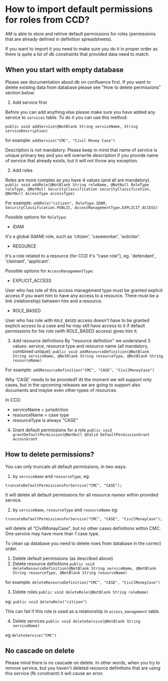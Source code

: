 # How to import default permissions for roles from CCD?

AM is able to store and retrive default permissions for roles (permissions that are already defined in definition spreadsheets).

If you want to import it you need to make sure you do it in proper order as there is quite a lot of db constraints that provided data need to match.

## When you start with empty database

Please see documentation about db on confluence first. 
If you want to delete existing data from database please see "How to delete permissions" section below.

1. Add service first

Before you can add anything else please make sure you have added any service to `services` table. To do it you can use this method:

```public void addService(@NotBlank String serviceName, String serviceDescription)```

for example:
```addService("CMC", "Civil Money Case")```

Description is not mandatory. Please keep in mind that name of service is unique primary key and you will overwrite description if you provide name of service that already exists, but it will not throw any exception.

2. Add roles

Roles are more complex as you have 4 values (and all are mandatory).
```public void addRole(@NotBlank String roleName, @NotNull RoleType roleType, @NotNull SecurityClassification securityClassification, @NotNull AccessType accessType)```

For example:
```addRole("citizen", RoleType.IDAM, SecurityClassification.PUBLIC, AccessManagementType.EXPLICIT_ACCESS)```

Possible options for `RoleType`:
* IDAM

It's a global (IdAM) role, such as 'citizen', 'caseworker', 'solicitor'.

* RESOURCE

It's a role related to a resource (for CCD it's "case role"), eg. 'defendant', 'claimant', 'applicant'.

Possible options for `AccessManagementType`:
* EXPLICIT_ACCESS

User who has role of this access management type must be granted explicit access if you want him to have any access to a resource. There must be a link (relationship) between him and a resource.

* ROLE_BASED

User who has role with `ROLE_BASED` access doesn't have to be granted explicit access to a case and he may still have access to it if default permissions for his role (with ROLE_BASED access) gives him it.

3. Add resource definitions
By "resource definition" we understand 3 values: service, resource type and resource name (all mandatory, combined unique):
```public void addResourceDefinition(@NotBlank String serviceName, @NotBlank String resourceType, @NotBlank String resourceName)```

For example:
```addResourceDefinition("CMC", "CASE", "CivilMoneyCase")```

Why 'CASE' needs to be provided? At the moment we will support only cases, but in the upcoming releases we are going to support also documents and maybe even other types of resources.

In CCD:
- serviceName = jurisdiction
- resourceName = case type
- resourceType is always "CASE"

4. Grant default permissions for a role
```public void grantDefaultPermission(@NotNull @Valid DefaultPermissionGrant accessGrant```

## How to delete permissions?

You can only truncate all default permissions, in two ways:

1. by `serviceName` and `resourceType`, eg:

```truncateDefaultPermissionsForService("CMC", "CASE");```

It will delete all default permissions for all resource names within provided service.

2. by `serviceName`, `resourceType` and `resourceName` eg:

```truncateDefaultPermissionsForService("CMC", "CASE", "CivilMonayCase");```

will delete all "CivilMonayCase", but no other cases definitions within CMC. One service may have more than 1 case type.

To clean up database you need to delete rows from database in the correct order.

1. Delete default permissions (as described above)
2. Delete resource definitions
```public void deleteResourceDefinition(@NotBlank String serviceName, @NotBlank String resourceType, @NotBlank String resourceName)```

for example:
```deleteResourceDefinition("CMC", "CASE", "CivilMoneyCase")```

3. Delete roles
```public void deleteRole(@NotBlank String roleName)```

eg:
```public void deleteRole("citizen")```

This can fail if this role is used as a relationship in `access_management` table.

4. Delete services
```public void deleteService(@NotBlank String serviceName)```

eg
```deleteService("CMC")```

## No cascade on delete

Please mind there is no cascade on delete. In other words, when you try to remove service, but you haven't deleted resource definitions that are using this service (fk constraint) it will cause an error.
